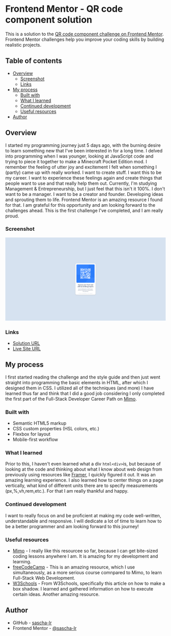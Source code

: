 # Frontend Mentor - QR code component solution

This is a solution to the [QR code component challenge on Frontend Mentor](https://www.frontendmentor.io/challenges/qr-code-component-iux_sIO_H). Frontend Mentor challenges help you improve your coding skills by building realistic projects. 

## Table of contents

- [Overview](#overview)
  - [Screenshot](#screenshot)
  - [Links](#links)
- [My process](#my-process)
  - [Built with](#built-with)
  - [What I learned](#what-i-learned)
  - [Continued development](#continued-development)
  - [Useful resources](#useful-resources)
- [Author](#author)

## Overview

I started my programming journey just 5 days ago, with the burning desire to learn something new that I've been interested in for a long time. I delved into programming when I was younger, looking at JavaScript code and trying to piece it together to make a Minecraft Pocket Edition mod. I remember the feeling of utter joy and excitement I felt when something I (partly) came up with really worked. I want to create stuff. I want this to be my career. I want to experience these feelings again and create things that people want to use and that really help them out. Currently, I'm studying Management & Entrepreneurship, but I just feel that this isn't it 100%. I don't want to be a manager. I want to be a creator and founder. Developing ideas and sprouting them to life. Frontend Mentor is an amazing resource I found for that. I am grateful for this opportunity and am looking forward to the challenges ahead. This is the first challenge I've completed, and I am really proud.

### Screenshot

![](images/screenshot.png)

### Links

- [Solution URL](https://github.com/sascha-lr/frontend-challenge-qr)
- [Live Site URL](https://sascha-lr.github.io/frontend-challenge-qr/)

## My process

I first started reading the challenge and the style guide and then just went straight into programming the basic elements in HTML, after which I designed them in CSS. I utilized all of the techniques (and more) I have learned thus far and think that I did a good job considering I only completed the first part of the Full-Stack Developer Career Path on [Mimo](https://mimo.org/).

### Built with

- Semantic HTML5 markup
- CSS custom properties (HSL colors, etc.)
- Flexbox for layout
- Mobile-first workflow

### What I learned

Prior to this, I haven't even learned what a div ```html<div>```is, but because of looking at the code and thinking about what I know about web design from previously using resources like [Framer](https://framer.com), I quickly figured it out. It was an amazing learning experience. I also learned how to center things on a page vertically, what kind of different units there are to specify measurements (px,%,vh,rem,etc.). For that I am really thankful and happy.

### Continued development

I want to really focus on and be proficient at making my code well-written, understandable and responsive. I will dedicate a lot of time to learn how to be a better programmer and am looking forward to this journey!

### Useful resources

- [Mimo](https://mimo.org/) - I really like this resourcee so far, because I can get bite-sized coding lessons anywhere I am. It is amazing for my development and learning.
- [freeCodeCamp](https://www.freecodecamp.org) - This is an amazing resource, which I use simultaneously, as a more serious course comnpared to Mimo, to learn Full-Stack Web Development.
- [W3Schools](https://www.w3schools.com/cssref/css3_pr_box-shadow.php) - From W3Schools, specifically this article on how to make a box shadow. I learned and gathered information on how to execute certain ideas. Another amazing resource.

## Author

- GitHub - [sascha-lr](https://github.com/sascha-lr)
- Frontend Mentor - [@sascha-lr](https://www.frontendmentor.io/profile/sascha-lr)
